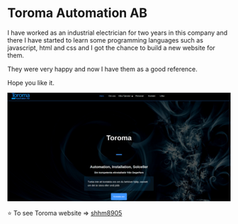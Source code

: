 # Toroma Automation AB


I have worked as an industrial electrician for two years in this company and there I have started to learn some programming languages such as javascript, html and css and I got the chance to build a new website for them.

They were very happy and now I have them as a good reference.

Hope you like it.


<p align="center">
  <img src="https://github.com/shhm8905/Toroma_Project/blob/master/src/images/toromaScreen.png" />
</p>

⭐️ To see Toroma website => [shhm8905](https://shhm8905.github.io/Toroma_Project/)
